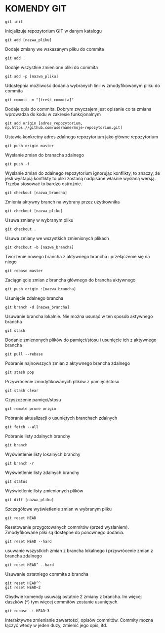 KOMENDY GIT
=============

    git init
Inicjalizuje repozytorium GIT w danym katalogu
    
    git add [nazwa_pliku]
Dodaje zmiany we wskazanym pliku do commita
    
    git add .
Dodaje wszystkie zmienione pliki do commita
    
    git add -p [nazwa_pliku]
Udostępnia możliwość dodania wybranych linii w zmodyfikowanym pliku do commita

    git commit -m "[treść_commita]"
Dodaje opis do commita. Dobrym zwyczajem jest opisanie co ta zmiana wprowadza do kodu w zakresie funkcjonalnym

    git add origin [adres_repozytorium, np.https://github.com/username/moje-repozytorium.git]
Ustawia konkretny adres zdalnego repozytorium jako główne repozytorium

    git push origin master
Wysłanie zmian do branacha zdalnego

    git push -f
Wysłanie zmian do zdalnego repozytorium ignorując konflikty, to znaczy, że jeśli wystapią konflikty to pliki zostaną nadpisane właśnie wysłaną wersją. Trzeba stosować to bardzo ostrożnie.

    git checkout [nazwa_brancha]
Zmienia aktywny branch na wybrany przez użytkownika

    git checkout [nazwa_pliku]
Usuwa zmiany w wybranym pliku

    git checkout .
Usuwa zmiany we wszystkich zmienionych plikach

    git checkout -b [nazwa_brancha]
Tworzenie nowego brancha z aktywnego brancha i przełączenie się na niego
    
    git rebase master
Zaciągnięcie zmian z brancha głównego do brancha aktywnego

    git push origin :[nazwa_brancha]
Usunięcie zdalnego brancha

    git branch -d [nazwa_brancha]
Usuwanie brancha lokalnie. Nie można usunąć w ten sposób aktywnego brancha

    git stash
Dodanie zmienonych plików do pamięci/stosu i usunięcie ich z aktywnego brancha

    git pull --rebase
Pobranie najnowszych zmian z aktywnego brancha zdalnego

    git stash pop
Przywrócenie zmodyfikowanych plików z pamięci/stosu

    git stash clear
Czyszczenie pamięci/stosu

    git remote prune origin
Pobranie aktualizacji o usuniętych branchach zdalnych

    git fetch --all
Pobranie listy zdalnych branchy
    
    git branch
Wyświetlenie listy lokalnych branchy

    git branch -r
Wyświetlenie listy zdalnych branchy

    git status
Wyświetlenie listy zmienionych plików

    git diff [nazwa_pliku]
Szczegółowe wyświetlenie zmian w wybranym pliku

    git reset HEAD
Resetowanie przygotowanych commitów (przed wysłaniem). Zmodyfikowane pliki są dostępne do ponownego dodania.

    git reset HEAD --hard
usuwanie wszystkich zmian z brancha lokalnego i przywrócenie zmian z brancha zdalnego

    git reset HEAD^ --hard
Usuwanie ostatniego commita z brancha

    git reset HEAD^^
    git reset HEAD~2
Obydwie komendy usuwają ostatnie 2 zmiany z brancha. Im więcej daszków (^) tym więcej commitów zostanie usuniętych.

    git rebase -i HEAD~3
Interaktywne zmienianie zawartości, opisów commitów. Commity mozna łączyć wtedy w jeden duży, zmienić jego opis, itd.

